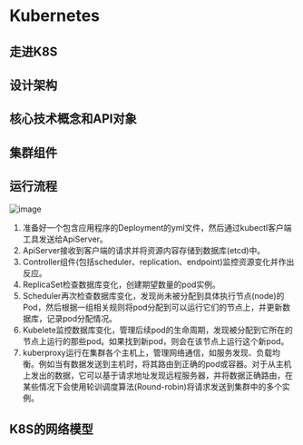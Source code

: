


# Kubernetes  


<!-- 
k8s中文文档
https://www.kubernetes.org.cn/k8s

K8S组件运行原理详解总结
https://www.cnblogs.com/linuxk/p/10291178.html
Kubernetes关键组件及运行流程
https://juejin.im/post/6844903863443521550

-->

## 走进K8S

<!-- 

-->

## 设计架构


## 核心技术概念和API对象
<!-- 
https://www.kubernetes.org.cn/kubernetes%e8%ae%be%e8%ae%a1%e7%90%86%e5%bf%b5
-->

## 集群组件  
<!-- 
k8s各个服务和执行流程介绍
https://blog.csdn.net/wang725/article/details/90138704
-->

## 运行流程  
<!-- 

整体访问流程
用户执行kubectl/userClient向apiserver发起一个命令，经过认证授权后，经过scheduler的各种策略，得到一个目标node，然后告诉apiserver，apiserver 会请求相关node的kubelet，通过kubelet把pod运行起来，apiserver还会将pod的信息保存在etcd；pod运行起来后，controllermanager就会负责管理pod的状态，如，若pod挂了，controllermanager就会重新创建一个一样的pod，或者像扩缩容等；pod有一个独立的ip地址，但pod的IP是易变的，如异常重启，或服务升级的时候，IP都会变，这就有了service；完成service工作的具体模块是kube-proxy；在每个node上都会有一个kube-proxy，在任何一个节点上访问一个service的虚拟ip，都可以访问到pod；service的IP可以在集群内部访问到，在集群外呢？service可以把服务端口暴露在当前的node上，外面的请求直接访问到node上的端口就可以访问到service了；
-->

![image](https://gitee.com/wt1814/pic-host/raw/master/images/devops/k8s/k8s-1.png)  

1. 准备好一个包含应用程序的Deployment的yml文件，然后通过kubectl客户端工具发送给ApiServer。  
2. ApiServer接收到客户端的请求并将资源内容存储到数据库(etcd)中。  
3. Controller组件(包括scheduler、replication、endpoint)监控资源变化并作出反应。  
4. ReplicaSet检查数据库变化，创建期望数量的pod实例。  
5. Scheduler再次检查数据库变化，发现尚未被分配到具体执行节点(node)的Pod，然后根据一组相关规则将pod分配到可以运行它们的节点上，并更新数据库，记录pod分配情况。  
6. Kubelete监控数据库变化，管理后续pod的生命周期，发现被分配到它所在的节点上运行的那些pod。如果找到新pod，则会在该节点上运行这个新pod。  
7. kuberproxy运行在集群各个主机上，管理网络通信，如服务发现、负载均衡。例如当有数据发送到主机时，将其路由到正确的pod或容器。对于从主机上发出的数据，它可以基于请求地址发现远程服务器，并将数据正确路由，在某些情况下会使用轮训调度算法(Round-robin)将请求发送到集群中的多个实例。  

## K8S的网络模型  





